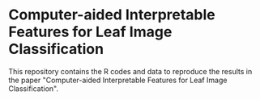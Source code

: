 # Computer-aided Interpretable Features for Leaf Image Classification

This repository contains the R codes and data to reproduce the results in the paper "Computer-aided Interpretable Features for Leaf Image Classification".